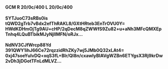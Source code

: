 #### GCM R 20/0c/400 L 20/0c/400
**SYTJuoC73sRBs0is**<br/>**tQWD2gTrb7vBdx2efThRAKL8/GXtHRteb3EnTrOVU0Y=**<br/>**HWdKDHmOjTg9AU+cHP/2qDecM8qZWWfS9Zu82+u+aNh3MFcQMXEpTnhq4LQuBTbikMJyNjIlMFN/oRJx...**<br/><br/>
**NdNV3CJfWrcp88Yd**<br/>**391QWY1ihJ66Ce72rqzzidRhZKy7wj5JMb0Q32xLAt4=**<br/>**0xj47soeYuIvDQ+xqS3fL+BIr/Ql8n/cxawIyBIAVgWZBn6ETYgsX3Rj9krDw2vDh3jDGotTFnLdMLVZ...**